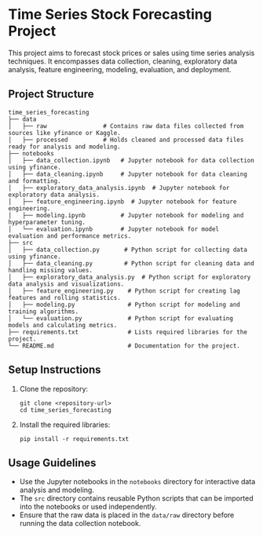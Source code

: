 # Time Series Stock Forecasting Project

This project aims to forecast stock prices or sales using time series analysis techniques. It encompasses data collection, cleaning, exploratory data analysis, feature engineering, modeling, evaluation, and deployment.

## Project Structure

```
time_series_forecasting
├── data
│   ├── raw                # Contains raw data files collected from sources like yfinance or Kaggle.
│   ├── processed          # Holds cleaned and processed data files ready for analysis and modeling.
├── notebooks
│   ├── data_collection.ipynb   # Jupyter notebook for data collection using yfinance.
│   ├── data_cleaning.ipynb     # Jupyter notebook for data cleaning and formatting.
│   ├── exploratory_data_analysis.ipynb  # Jupyter notebook for exploratory data analysis.
│   ├── feature_engineering.ipynb  # Jupyter notebook for feature engineering.
│   ├── modeling.ipynb          # Jupyter notebook for modeling and hyperparameter tuning.
│   └── evaluation.ipynb        # Jupyter notebook for model evaluation and performance metrics.
├── src
│   ├── data_collection.py       # Python script for collecting data using yfinance.
│   ├── data_cleaning.py         # Python script for cleaning data and handling missing values.
│   ├── exploratory_data_analysis.py  # Python script for exploratory data analysis and visualizations.
│   ├── feature_engineering.py    # Python script for creating lag features and rolling statistics.
│   ├── modeling.py               # Python script for modeling and training algorithms.
│   └── evaluation.py             # Python script for evaluating models and calculating metrics.
├── requirements.txt              # Lists required libraries for the project.
└── README.md                     # Documentation for the project.
```

## Setup Instructions

1. Clone the repository:
   ```
   git clone <repository-url>
   cd time_series_forecasting
   ```

2. Install the required libraries:
   ```
   pip install -r requirements.txt
   ```

## Usage Guidelines

- Use the Jupyter notebooks in the `notebooks` directory for interactive data analysis and modeling.
- The `src` directory contains reusable Python scripts that can be imported into the notebooks or used independently.
- Ensure that the raw data is placed in the `data/raw` directory before running the data collection notebook.
